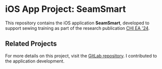 # iOS App Project: SeamSmart

This repository contains the iOS application **SeamSmart**, developed to support sewing training as part of the research publication [CHI EA '24](https://chi2024.acm.org/).

## Related Projects

For more details on this project, visit the [GitLab repository](https://git.rwth-aachen.de/i10/public/seamsmart). I contributed to the application development.

